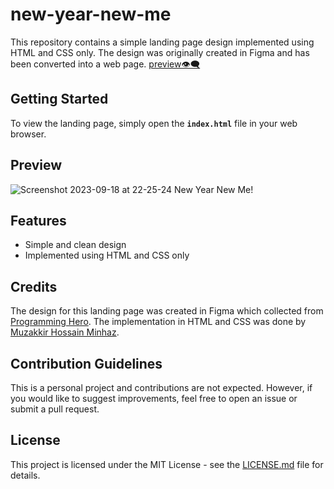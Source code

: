 # new-year-new-me

This repository contains a simple landing page design implemented using HTML and CSS only. The design was originally created in Figma and has been converted into a web page. [preview👁️‍🗨️](https://new-year-newme.netlify.app/)

## Getting Started
To view the landing page, simply open the <b>`index.html`</b> file in your web browser.

## Preview
![Screenshot 2023-09-18 at 22-25-24 New Year New Me!](https://github.com/MuzakkirHossainMinhaz/new-year-new-me/assets/96804371/77605f49-b945-41aa-b74e-2eaa51866db6)

## Features
* Simple and clean design
* Implemented using HTML and CSS only

## Credits
The design for this landing page was created in Figma which collected from [Programming Hero](https://web.programming-hero.com/). The implementation in HTML and CSS was done by [Muzakkir Hossain Minhaz](https://github.com/MuzakkirHossainMinhaz).

## Contribution Guidelines
This is a personal project and contributions are not expected. However, if you would like to suggest improvements, feel free to open an issue or submit a pull request.

## License
This project is licensed under the MIT License - see the [LICENSE.md](/LICENSE.md) file for details.
